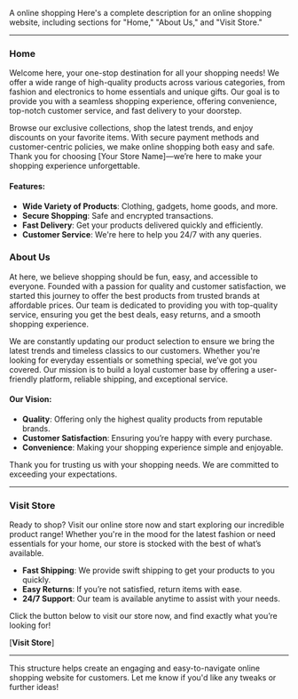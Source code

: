 A online shopping 
Here's a complete description for an online shopping website, including sections for "Home," "About Us," and "Visit Store."

---

### **Home**

Welcome here, your one-stop destination for all your shopping needs! We offer a wide range of high-quality products across various categories, from fashion and electronics to home essentials and unique gifts. Our goal is to provide you with a seamless shopping experience, offering convenience, top-notch customer service, and fast delivery to your doorstep.

Browse our exclusive collections, shop the latest trends, and enjoy discounts on your favorite items. With secure payment methods and customer-centric policies, we make online shopping both easy and safe. Thank you for choosing [Your Store Name]—we’re here to make your shopping experience unforgettable.

#### Features:
- **Wide Variety of Products**: Clothing, gadgets, home goods, and more.
- **Secure Shopping**: Safe and encrypted transactions.
- **Fast Delivery**: Get your products delivered quickly and efficiently.
- **Customer Service**: We're here to help you 24/7 with any queries.


### **About Us**

At here, we believe shopping should be fun, easy, and accessible to everyone. Founded with a passion for quality and customer satisfaction, we started this journey to offer the best products from trusted brands at affordable prices. Our team is dedicated to providing you with top-quality service, ensuring you get the best deals, easy returns, and a smooth shopping experience.

We are constantly updating our product selection to ensure we bring the latest trends and timeless classics to our customers. Whether you're looking for everyday essentials or something special, we’ve got you covered. Our mission is to build a loyal customer base by offering a user-friendly platform, reliable shipping, and exceptional service.

#### Our Vision:
- **Quality**: Offering only the highest quality products from reputable brands.
- **Customer Satisfaction**: Ensuring you’re happy with every purchase.
- **Convenience**: Making your shopping experience simple and enjoyable.

Thank you for trusting us with your shopping needs. We are committed to exceeding your expectations.

---

### **Visit Store**

Ready to shop? Visit our online store now and start exploring our incredible product range! Whether you're in the mood for the latest fashion or need essentials for your home, our store is stocked with the best of what’s available.

- **Fast Shipping**: We provide swift shipping to get your products to you quickly.
- **Easy Returns**: If you’re not satisfied, return items with ease.
- **24/7 Support**: Our team is available anytime to assist with your needs.

Click the button below to visit our store now, and find exactly what you’re looking for!

[**Visit Store**]

---

This structure helps create an engaging and easy-to-navigate online shopping website for customers. Let me know if you'd like any tweaks or further ideas!
